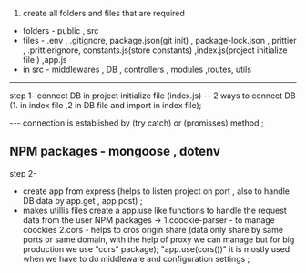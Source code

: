 1. create all folders and files that are required
-  folders - public , src 
-  files - .env , .gitignore, package.json(git init) ,  package-lock.json , prittier , .prittierignore, constants.js(store constants) ,index.js(project initialize file ) ,app.js
- in src - middlewares , DB , controllers , modules ,routes, utils
--------------------------------------------------------------------------
 step 1- connect DB in project initialize file (index.js)  --  2 ways to connect DB (1. in index file ,2 in DB file and import in index file); 

  --- connection is established by (try catch) or (promisses) method ;
 
 NPM packages - mongoose  ,  dotenv 
--------------------------------------------------------------------------
 step 2- 
 - create app from express (helps to listen project on port , also to handle DB data by app.get , app.post) ;
 - makes utillis files 
          create a app.use like functions to handle the request data from the user 
 NPM packages ->  1.coockie-parser - to manage coockies
                  2.cors - helps to cros origin share (data only share by same ports or same domain, with the help of proxy we can manage but for big production we use "cors" package);
                           "app.use(cors())" it is mostly used when we have to do middleware and configuration settings ;
        